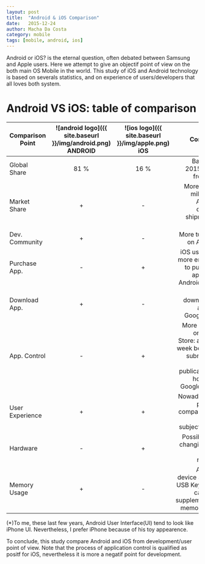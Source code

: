 ```yaml
---
layout: post
title:  "Android & iOS Comparison"
date:   2015-12-24
author: Macha Da Costa
category: mobile
tags: [mobile, android, ios]
---
```


Android or iOS? is the eternal question, often debated between Samsung and Apple users. Here we attempt to give an objectif point of view on the both main OS Mobile in the world. This study of iOS and Android technology is based on severals statistics, and on experience of users/developers that all loves both system.

# Android VS iOS: table of comparison


 Comparison Point | ![android logo]({{ site.baseurl }}/img/android.png) ANDROID | ![ios logo]({{ site.baseurl }}/img/apple.png) iOS   | Comment
 ----------------- | :---------: | :-------: | ---------: 
  Global Share     | 81 %    | 16 %  | Based on 2015 study from IDC 
  Market Share     | +       | -     | More than 1 milliard of Android devices shipment in 2015 
 Dev. Community   | +       | -     | More tutorials on Android 
 Purchase App.    | -       | +     | iOS users are more enclined to purchase app. than Android users 
 Download App.    | +       | -     | More downloaded app. on Google Play 
 App. Control     | -       | +     | More control on Apple Store: about 1 week between submission and publication (5 hours for Google Play).
 User Experience  | +       | +     | Nowaday, this point of comparison is really subjective (*) 
 Hardware         | -       | +     | Possibility of changing SIM card at runtime 
 Memory Usage     | +       | -     | Android device are like USB Key and it can host supplementary memory card 


(*)To me, these last few years, Android User Interface(UI) tend to look like iPhone UI. Nevertheless, I prefer iPhone because of his toy appearence.

To conclude, this study compare Android and iOS from development/user point of view. Note that the process of application control is qualified as positf for iOS, nevertheless it is more a negatif point for development.



